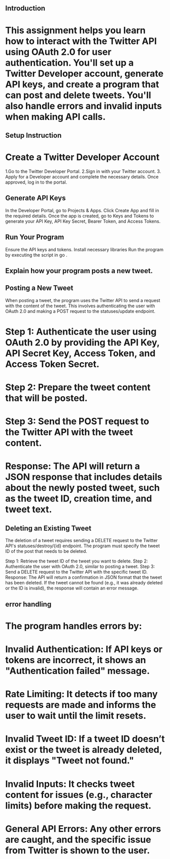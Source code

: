 ## Introduction
# This assignment helps you learn how to interact with the Twitter API using OAuth 2.0 for user authentication. You'll set up a Twitter Developer account, generate API keys, and create a program that can post and delete tweets. You'll also handle errors and invalid inputs when making API calls.
## Setup Instruction
 # Create a Twitter Developer Account
1.Go to the Twitter Developer Portal.
2.Sign in with your Twitter account.
3. Apply for a Developer account and complete the necessary details.
Once approved, log in to the portal.
## Generate API Keys
In the Developer Portal, go to Projects & Apps.
Click Create App and fill in the required details.
Once the app is created, go to Keys and Tokens to generate your API Key, API Key Secret, Bearer Token, and Access Tokens.
## Run Your Program
Ensure the API keys and tokens.
Install necessary libraries 
Run the program by executing the script in go .


## Explain how your program posts a new tweet.
## Posting a New Tweet
When posting a tweet, the program uses the Twitter API to send a request with the content of the tweet. This involves authenticating the user with OAuth 2.0 and making a POST request to the statuses/update endpoint.

# Step 1: Authenticate the user using OAuth 2.0 by providing the API Key, API Secret Key, Access Token, and Access Token Secret.
# Step 2: Prepare the tweet content that will be posted.
# Step 3: Send the POST request to the Twitter API with the tweet content.
# Response: The API will return a JSON response that includes details about the newly posted tweet, such as the tweet ID, creation time, and tweet text.

## Deleting an Existing Tweet
The deletion of a tweet requires sending a DELETE request to the Twitter API's statuses/destroy/{id} endpoint. The program must specify the tweet ID of the post that needs to be deleted.

Step 1: Retrieve the tweet ID of the tweet you want to delete.
Step 2: Authenticate the user with OAuth 2.0, similar to posting a tweet.
Step 3: Send a DELETE request to the Twitter API with the specific tweet ID.
Response: The API will return a confirmation in JSON format that the tweet has been deleted. If the tweet cannot be found (e.g., it was already deleted or the ID is invalid), the response will contain an error message.

## error handling
# The program handles errors by:

# Invalid Authentication: If API keys or tokens are incorrect, it shows an "Authentication failed" message.
# Rate Limiting: It detects if too many requests are made and informs the user to wait until the limit resets.
# Invalid Tweet ID: If a tweet ID doesn’t exist or the tweet is already deleted, it displays "Tweet not found."
# Invalid Inputs: It checks tweet content for issues (e.g., character limits) before making the request.
# General API Errors: Any other errors are caught, and the specific issue from Twitter is shown to the user.

